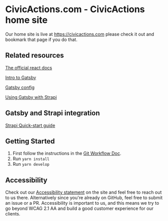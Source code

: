 # CivicActions.com - CivicActions home site

Our home site is live at https://civicactions.com please check it out and bookmark that page if you do that. 

## Related resources

[The official react docs](https://reactjs.org/docs/getting-started.html)

[Intro to Gatsby](https://www.gatsbyjs.com/docs/tutorial/)

[Gatsby config](https://www.gatsbyjs.com/docs/reference/config-files/)

[Using Gatsby with Strapi](https://strapi.io/blog/build-a-static-blog-with-gatsby-and-strapi)


## Gatsby and Strapi integration

[Strapi Quick-start guide](https://strapi.io/documentation/developer-docs/latest/getting-started/quick-start.html#_1-install-strapi-and-create-a-new-project)

## Getting Started
1. First follow the instructions in the [Git Workflow Doc](docs/GIT_WORKFLOW.md).
1. Run `yarn install`
1. Run `yarn develop`

## Accessibility

Check out our [Accessibility statement](https://civicactions.com/accessibility-statement) on the site and feel free to reach out to us there. Alternatively since you're already on GitHub, feel free to submit an issue or a PR. Accessibility is important to us, and this means we try to go beyond WCAG 2.1 AA and build a good customer experience for our clients. 
